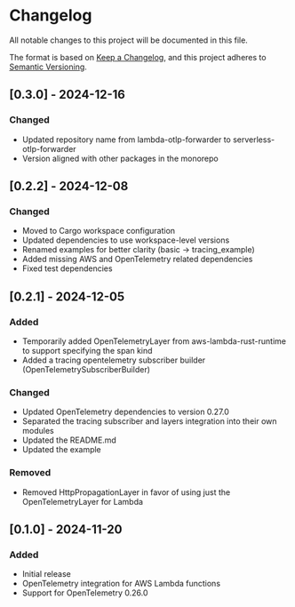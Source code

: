 # Changelog
All notable changes to this project will be documented in this file.

The format is based on [Keep a Changelog](https://keepachangelog.com/en/1.0.0/),
and this project adheres to [Semantic Versioning](https://semver.org/spec/v2.0.0.html).

## [0.3.0] - 2024-12-16

### Changed
- Updated repository name from lambda-otlp-forwarder to serverless-otlp-forwarder
- Version aligned with other packages in the monorepo

## [0.2.2] - 2024-12-08

### Changed
- Moved to Cargo workspace configuration
- Updated dependencies to use workspace-level versions
- Renamed examples for better clarity (basic → tracing_example)
- Added missing AWS and OpenTelemetry related dependencies
- Fixed test dependencies

## [0.2.1] - 2024-12-05

### Added
- Temporarily added OpenTelemetryLayer from aws-lambda-rust-runtime to support specifying the span kind
- Added a tracing opentelemetry subscriber builder (OpenTelemetrySubscriberBuilder)

### Changed
- Updated OpenTelemetry dependencies to version 0.27.0
- Separated the tracing subscriber and layers integration into their own modules
- Updated the README.md
- Updated the example

### Removed
- Removed HttpPropagationLayer in favor of using just the OpenTelemetryLayer for Lambda

## [0.1.0] - 2024-11-20

### Added
- Initial release
- OpenTelemetry integration for AWS Lambda functions
- Support for OpenTelemetry 0.26.0
